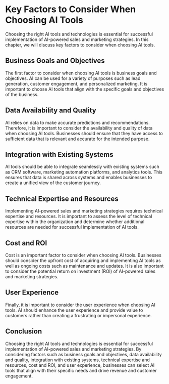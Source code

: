 # Key Factors to Consider When Choosing AI Tools

Choosing the right AI tools and technologies is essential for successful implementation of AI-powered sales and marketing strategies. In this chapter, we will discuss key factors to consider when choosing AI tools.

Business Goals and Objectives
-----------------------------

The first factor to consider when choosing AI tools is business goals and objectives. AI can be used for a variety of purposes such as lead generation, customer engagement, and personalized marketing. It is important to choose AI tools that align with the specific goals and objectives of the business.

Data Availability and Quality
-----------------------------

AI relies on data to make accurate predictions and recommendations. Therefore, it is important to consider the availability and quality of data when choosing AI tools. Businesses should ensure that they have access to sufficient data that is relevant and accurate for the intended purpose.

Integration with Existing Systems
---------------------------------

AI tools should be able to integrate seamlessly with existing systems such as CRM software, marketing automation platforms, and analytics tools. This ensures that data is shared across systems and enables businesses to create a unified view of the customer journey.

Technical Expertise and Resources
---------------------------------

Implementing AI-powered sales and marketing strategies requires technical expertise and resources. It is important to assess the level of technical expertise within the organization and determine whether additional resources are needed for successful implementation of AI tools.

Cost and ROI
------------

Cost is an important factor to consider when choosing AI tools. Businesses should consider the upfront cost of acquiring and implementing AI tools as well as ongoing costs such as maintenance and updates. It is also important to consider the potential return on investment (ROI) of AI-powered sales and marketing strategies.

User Experience
---------------

Finally, it is important to consider the user experience when choosing AI tools. AI should enhance the user experience and provide value to customers rather than creating a frustrating or impersonal experience.

Conclusion
----------

Choosing the right AI tools and technologies is essential for successful implementation of AI-powered sales and marketing strategies. By considering factors such as business goals and objectives, data availability and quality, integration with existing systems, technical expertise and resources, cost and ROI, and user experience, businesses can select AI tools that align with their specific needs and drive revenue and customer engagement.
